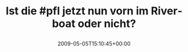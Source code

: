 ---
retweeted: false
source: <a href="http://twitter.com" rel="nofollow">Twitter Web Client</a>
entities:
  hashtags:
  - text: pfl
    indices:
    - '8'
    - '12'
  symbols: []
  user_mentions: []
  urls: []
display_text_range:
- '0'
- '52'
favorite_count: '0'
id_str: '1706776565'
truncated: false
retweet_count: '0'
id: '1706776565'
created_at: Tue May 05 15:10:45 +0000 2009
favorited: false
full_text: 'Ist die #pfl jetzt nun vorn im Riverboat oder nicht?'
lang: de
tags:
- pfl
- pesos/twitter
date: '2009-05-05T15:10:45+00:00'
src: https://twitter.com/bascht/status/1706776565
original_url: https://twitter.com/bascht/status/1706776565
type: twitter_tweet
text: 'Ist die #pfl jetzt nun vorn im Riverboat oder nicht?'
title: 'Ist die #pfl jetzt nun vorn im Riverboat oder nicht?

  '

---